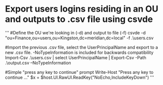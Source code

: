 # Export users logins residing in an OU and outputs to .csv file using csvde


'''
#Define the OU we're looking in (-d) and output to file (-f)
csvde -d "ou=Finance,ou=users,ou=Kingston,dc=meridian,dc=local" -f .\users.csv

#Import the previous .csv file, select the UserPrincipalName and export to a new .csv file. -NoTypeInformation is included for backwards compatibility
Import-Csv .\users.csv | select UserPrincipalName | Export-Csv -Path .\output.csv –NoTypeInformation

#Simple "press any key to continue" prompt
Write-Host "Press any key to continue ..."
$x = $host.UI.RawUI.ReadKey("NoEcho,IncludeKeyDown")
'''
